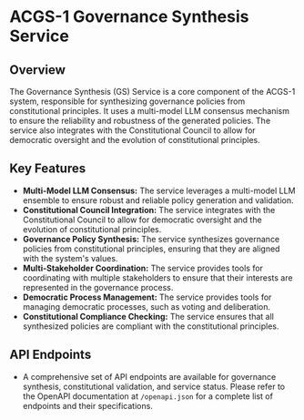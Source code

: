 # ACGS-1 Governance Synthesis Service

## Overview

The Governance Synthesis (GS) Service is a core component of the ACGS-1 system, responsible for synthesizing governance policies from constitutional principles. It uses a multi-model LLM consensus mechanism to ensure the reliability and robustness of the generated policies. The service also integrates with the Constitutional Council to allow for democratic oversight and the evolution of constitutional principles.

## Key Features

- **Multi-Model LLM Consensus:** The service leverages a multi-model LLM ensemble to ensure robust and reliable policy generation and validation.
- **Constitutional Council Integration:** The service integrates with the Constitutional Council to allow for democratic oversight and the evolution of constitutional principles.
- **Governance Policy Synthesis:** The service synthesizes governance policies from constitutional principles, ensuring that they are aligned with the system's values.
- **Multi-Stakeholder Coordination:** The service provides tools for coordinating with multiple stakeholders to ensure that their interests are represented in the governance process.
- **Democratic Process Management:** The service provides tools for managing democratic processes, such as voting and deliberation.
- **Constitutional Compliance Checking:** The service ensures that all synthesized policies are compliant with the constitutional principles.

## API Endpoints

- A comprehensive set of API endpoints are available for governance synthesis, constitutional validation, and service status. Please refer to the OpenAPI documentation at `/openapi.json` for a complete list of endpoints and their specifications.